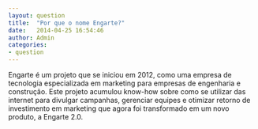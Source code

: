 ```yaml
---
layout: question
title:  "Por que o nome Engarte?"
date:   2014-04-25 16:54:46
author: Admin
categories:
- question
---
```

Engarte é um projeto que se iniciou em 2012, como uma empresa de tecnologia especializada em marketing para empresas de engenharia e construção. Este projeto acumulou know-how sobre como se utilizar das internet para divulgar campanhas, gerenciar equipes e otimizar retorno de investimento em marketing que agora foi transformado em um novo produto, a Engarte 2.0.
